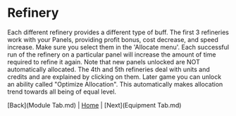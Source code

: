 # Refinery
Each different refinery provides a different type of buff. 
The first 3 refineries work with your Panels, providing profit bonus, cost decrease, and speed increase.
Make sure you select them in the 'Allocate menu'.
Each successful run of the refinery on a particular panel will increase the amount of time required to refine it again. 
Note that new panels unlocked are NOT automatically allocated. 
The 4th and 5th refineries deal with units and credits and are explained by clicking on them. 
Later game you can unlock an ability called "Optimize Allocation".
This automatically makes allocation trend towards all being of equal level.


[Back](Module Tab.md) | [Home](../README.md) | [Next](Equipment Tab.md)